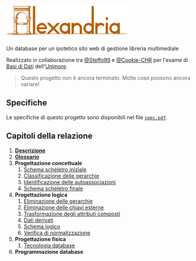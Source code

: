 # ![Alexandria](img/0-README/alexandria.png)

Un database per un ipotetico sito web di gestione libreria multimediale

Realizzato in collaborazione tra [@Steffo99](https://github.com/Steffo99/) e [@Cookie-CHR](https://github.com/Cookie-CHR) per l'esame di [Basi di Dati](http://personale.unimore.it/rubrica/contenutiad/rmartoglia/2019/58030/N0/N0/9999) dell'[Unimore](https://www.unimore.it/).

> Questo progetto non è ancora terminato. Molte cose possono ancora variare!

## Specifiche

Le specifiche di questo progetto sono disponibili nel file [`spec.pdf`](0-spec.pdf).

## Capitoli della relazione

1. **[Descrizione](1-descrizione.md)**
2. **[Glossario](2-glossario.md)**
3. **Progettazione concettuale**
    1. [Schema scheletro iniziale](3-1-schema-scheletro.md)
    2. [Classificazione delle gerarchie](3-2-gerarchie.md)
    3. [Identificazione delle autoassociazioni](3-3-autoassociazioni.md)
    4. [Schema scheletro finale](3-4-schema-finale.md)
4. **Progettazione logica**
    1. [Eliminazione delle gerarchie](4-1-eliminazione-gerarchie.md)
    2. [Eliminazione delle chiavi esterne](4-2-eliminazione-chiavi-esterne.md)
    <!--La selezione delle chiavi primarie la abbiamo già fatta in 3-4, la dobbiamo spostare qui?-->
    3. [Trasformazione degli attributi composti](4-3-trasformazione-degli-attributi-composti.md)
    <!--Bisogna finire dati daerviati!-->
    4. [Dati derivati](4-4-dati-derivati.md)
    5. [Schema logico](4-5-schema-logico.md)
    6. [Verifica di normalizzazione](4-6-normalizzazione.md)
5. **Progettazione fisica**
    1. [Tecnologia database](5-1-tecnologia-database.md)
6. **Programmazione database**

